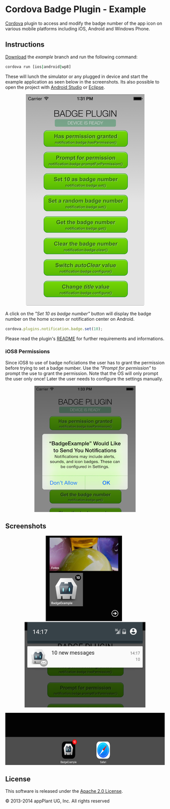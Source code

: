 
Cordova Badge Plugin - Example
==============================

[Cordova][cordova] plugin to access and modify the badge number of the app icon on various mobile platforms including iOS, Android and Windows Phone.

## Instructions
[Download][zip] the _example_ branch and run the following command:

```bash
cordova run [ios|android|wp8]
```

These will lunch the simulator or any plugged in device and start the example application as seen below in the screenshots. Its also possible to open the project with [Android Studio][studio] or [Eclipse][eclipse].

<p align="center">
    <img src="images/overview.tiff"></img>
</p>

A click on the _"Set 10 as badge number"_ button will display the badge number on the home screen or notification center on Android.

```javascript
cordova.plugins.notification.badge.set(10);
```

Please read the plugin's [README][readme] for further requirements and informations.

### iOS8 Permissions
Since iOS8 to use of badge noficiations the user has to grant the permission before trying to set a badge number. Use the _"Prompt for permission"_ to prompt the use to grant the permission. Note that the OS will only prompt the user only once! Later the user needs to configure the settings manually.

<p align="center">
    <img src="images/permission.tiff"></img>
</p>


## Screenshots

<p align="center">
    <img height="270px" src="images/wp8.png"></img>
    &nbsp;
    <img height="270px" src="images/android.tiff"></img>
</p>
<p align="center">
    <img height="165px" src="images/ios.tiff"></img>
</p>


## License

This software is released under the [Apache 2.0 License][apache2_license].

© 2013-2014 appPlant UG, Inc. All rights reserved


[cordova]: https://cordova.apache.org
[readme]: https://github.com/katzer/cordova-plugin-badge/blob/master/README.md
[zip]: https://github.com/katzer/cordova-plugin-badge/archive/master.zip
[studio]: https://developer.android.com/sdk/installing/studio.html
[eclipse]: https://developer.android.com/sdk/index.html
[apache2_license]: http://opensource.org/licenses/Apache-2.0
